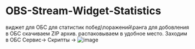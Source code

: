 # OBS-Stream-Widget-Statistics
виджет для ОБС  для статистик  побед\поражений\ранга
для добовления в ОБС скачиваем ZIP архив. 
распаковываем в удобное место.  Заходим в ОБС Сервис-> Скрипты -> 
![image](https://github.com/user-attachments/assets/5039b04e-7c5f-403f-a3dd-b958f8af91bd)
